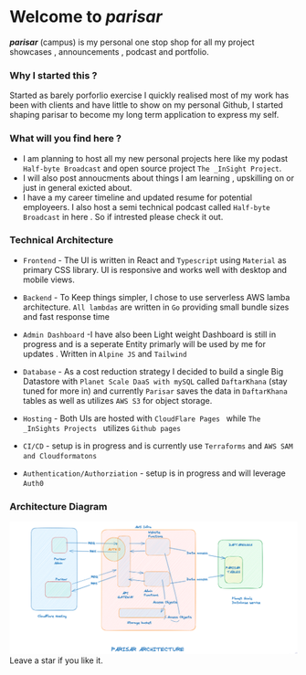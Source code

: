 # Welcome to _**parisar**_

_**parisar**_ (campus) is my personal one stop shop for all my project showcases , announcements , podcast and portfolio.

### Why I started this ?

Started as barely porforlio exercise I quickly realised most of my work has been with clients and have little to show on my personal Github, I started shaping  parisar to become my long term application to express my self.

### What will you find here ?
- I am planning to host all my new personal projects here like my podast `Half-byte Broadcast` and open source project `The _InSight Project`.
- I will also post annoucments about things I am learning , upskilling on or just in general exicted about.
- I have a my career timeline and updated resume for potential employeers.
I also host a semi technical podcast called
`Half-byte Broadcast` in here .
So if intrested please check it out.


### Technical Architecture
- `Frontend` - The UI is written in React and `Typescript` using `Material` as primary CSS library. UI is responsive and works well with desktop and mobile views.

- `Backend` - To Keep things simpler, I chose to use serverless AWS lamba architecture. `All lambdas` are written in `Go` providing small bundle sizes and fast response time

- `Admin Dashboard` -I have also been Light weight Dashboard is still in progress and is a seperate Entity primarly will be used by me for updates . Written in `Alpine JS` and `Tailwind`

- `Database` - As a cost reduction strategy I decided to build a single Big Datastore with `Planet Scale DaaS with mySQL` called `DaftarKhana` (stay tuned for more in)
and currently `Parisar` saves the data in `DaftarKhana` tables as well as utilizes `AWS S3` for object storage.

- `Hosting` - Both UIs are hosted with `CloudFlare Pages ` while `The _InSights Projects ` utilizes `Github pages`

- `CI/CD` - setup is in progress and is currently use `Terraforms` and `AWS SAM and Cloudformatons`

- `Authentication/Authorziation` - setup is in progress and will leverage `Auth0`


### Architecture Diagram

![Alt text](/assets/image.png)
Leave a star if you like it.

